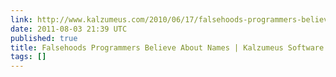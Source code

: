 ```yaml
---
link: http://www.kalzumeus.com/2010/06/17/falsehoods-programmers-believe-about-names/
date: 2011-08-03 21:39 UTC
published: true
title: Falsehoods Programmers Believe About Names | Kalzumeus Software
tags: []
---
```



